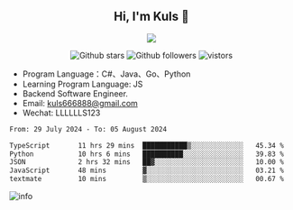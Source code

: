 <h2 align="center"> Hi, I'm Kuls 👋 </h2>
<p align="center">
    <p align="center">
        <img src=" https://avatars.githubusercontent.com/u/42165104?s=460&u=5c7fbf0bce7d4b38a15a44676e6f64b529e47598&v=4"/>
    </p>
    <p align="center">
      <img src="https://img.shields.io/github/stars/hellokuls?style=social" alt="Github stars" />
      <img src="https://img.shields.io/github/followers/hellokuls?style=social" alt="Github followers" />
      <img src="https://visitor-badge.glitch.me/badge?page_id=hellokuls.readme" alt="vistors" />
    </p>
</p>

- Program Language：C#、Java、Go、Python
- Learning Program Language: JS
- Backend Software Engineer.
- Email: kuls666888@gmail.com
- Wechat: LLLLLLS123

<!--START_SECTION:waka-->

```txt
From: 29 July 2024 - To: 05 August 2024

TypeScript       11 hrs 29 mins  ███████████▒░░░░░░░░░░░░░   45.34 %
Python           10 hrs 6 mins   ██████████░░░░░░░░░░░░░░░   39.83 %
JSON             2 hrs 32 mins   ██▓░░░░░░░░░░░░░░░░░░░░░░   10.00 %
JavaScript       48 mins         ▓░░░░░░░░░░░░░░░░░░░░░░░░   03.21 %
textmate         10 mins         ▒░░░░░░░░░░░░░░░░░░░░░░░░   00.67 %
```

<!--END_SECTION:waka-->

![info](https://github-readme-stats.vercel.app/api?username=hellokuls&show_icons=true&count_private=true&hide=prs&theme=default_repocard)


